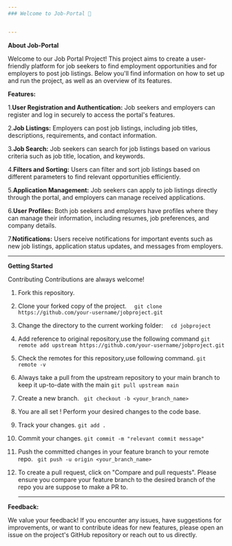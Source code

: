 ```yaml
---
### Welcome to Job-Portal 🚀 


---
```

**About Job-Portal** 

Welcome to our Job Portal Project! This project aims to create a user-friendly platform for job seekers to find employment opportunities and for employers to post job listings. Below you'll find information on how to set up and run the project, as well as an overview of its features.

**Features:**

   1.**User Registration and Authentication:** Job seekers and employers can register and log in securely to access the portal's features.

   2.**Job Listings:** Employers can post job listings, including job titles, descriptions, requirements, and contact information.

   3.**Job Search:** Job seekers can search for job listings based on various criteria such as job title, location, and keywords.

   4.**Filters and Sorting:** Users can filter and sort job listings based on different parameters to find relevant opportunities efficiently.
 
   5.**Application Management:** Job seekers can apply to job listings directly through the portal, and employers can manage received applications.

   6.**User Profiles:** Both job seekers and employers have profiles where they can manage their information, including resumes, job preferences, and company details.

   7.**Notifications:** Users receive notifications for important events such as new job listings, application status updates, and messages from employers.
***
**Getting Started**

Contributing Contributions are always welcome!

 1. Fork this repository.
 2. Clone your forked copy of the project.
```  git clone  https://github.com/your-username/jobproject.git```
 3. Change the directory to the current working folder:
```  cd jobproject```
 4. Add reference to original repository,use the following command
 ``` git remote add upstream https://github.com/your-username/jobproject.git ```
 5. Check the remotes for this repository,use following command. 
   ```git remote -v```
 
 6. Always take a pull from the upstream repository to your main branch
           to keep it up-to-date with the main
           ```git pull upstream main```
 7. Create a new branch.
 ``` git checkout -b <your_branch_name>```
 
 8. You are all set ! Perform your desired changes to the code base.
 9. Track your changes. 
 ```git add .```
 10. Commit your changes. 
  ```git commit -m "relevant commit message"```
 11. Push the committed changes in your feature branch to your remote
     repo.
     ``` git push -u origin <your_branch_name>```
 12. To create a pull request, click on "Compare and pull requests".
     Please ensure you compare your feature branch to the desired branch
     of the repo you are suppose to make a PR to.
     ***
     
**Feedback:**

We value your feedback! If you encounter any issues, have suggestions for improvements, or want to contribute ideas for new features, please open an issue on the project's GitHub repository or reach out to us directly.

